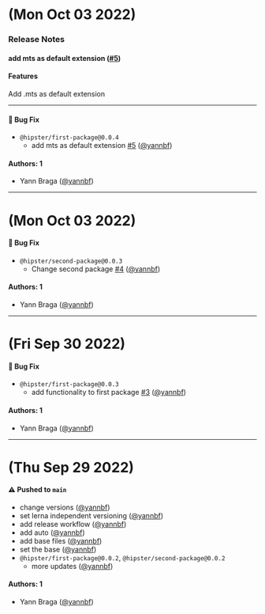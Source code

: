 # (Mon Oct 03 2022)

### Release Notes

#### add mts as default extension ([#5](https://github.com/yannbf/the-packages/pull/5))

#### Features
Add .mts as default extension

---

#### 🐛 Bug Fix

- `@hipster/first-package@0.0.4`
  - add mts as default extension [#5](https://github.com/yannbf/the-packages/pull/5) ([@yannbf](https://github.com/yannbf))

#### Authors: 1

- Yann Braga ([@yannbf](https://github.com/yannbf))

---

# (Mon Oct 03 2022)

#### 🐛 Bug Fix

- `@hipster/second-package@0.0.3`
  - Change second package [#4](https://github.com/yannbf/the-packages/pull/4) ([@yannbf](https://github.com/yannbf))

#### Authors: 1

- Yann Braga ([@yannbf](https://github.com/yannbf))

---

# (Fri Sep 30 2022)

#### 🐛 Bug Fix

- `@hipster/first-package@0.0.3`
  - add functionality to first package [#3](https://github.com/yannbf/the-packages/pull/3) ([@yannbf](https://github.com/yannbf))

#### Authors: 1

- Yann Braga ([@yannbf](https://github.com/yannbf))

---

# (Thu Sep 29 2022)

#### ⚠️ Pushed to `main`

- change versions ([@yannbf](https://github.com/yannbf))
- set lerna independent versioning ([@yannbf](https://github.com/yannbf))
- add release workflow ([@yannbf](https://github.com/yannbf))
- add auto ([@yannbf](https://github.com/yannbf))
- add base files ([@yannbf](https://github.com/yannbf))
- set the base ([@yannbf](https://github.com/yannbf))
- `@hipster/first-package@0.0.2`, `@hipster/second-package@0.0.2`
  - more updates ([@yannbf](https://github.com/yannbf))

#### Authors: 1

- Yann Braga ([@yannbf](https://github.com/yannbf))
